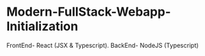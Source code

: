 # Modern-FullStack-Webapp-Initialization
FrontEnd- React (JSX &amp; Typescript). BackEnd- NodeJS (Typescript)

